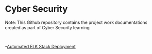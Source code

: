 # Cyber Security

Note: This Github repository contains the project work documentations created as part of Cyber Security learning

<br />

-[Automated ELK Stack Deployment](https://github.com/chaitanyasugathan/Cybersecurity/tree/master/CloudSecurity)

<br />
